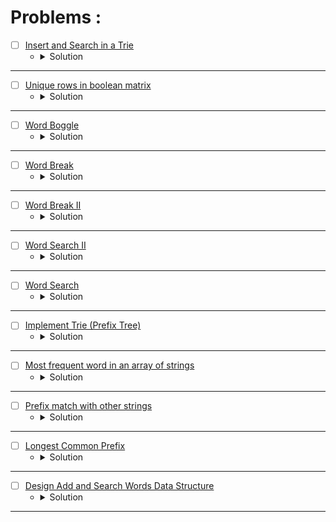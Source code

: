 # Problems :

* [ ] [Insert and Search in a Trie](https://www.geeksforgeeks.org/problems/trie-insert-and-search0651/1?page=1&category=Trie&sortBy=submissions) 
    * <details>
        <summary> Solution </summary>

        ```c++
            //{ Driver Code Starts
            // Initial function template for C++

            #include <bits/stdc++.h>

            using namespace std;

            // Alphabet size (# of symbols)
            #define ALPHABET_SIZE (26)

            // Converts key current character into index
            // use only 'a' through 'z' and lower case
            #define CHAR_TO_INDEX(c) ((int)c - (int)'a')

            // trie node
            struct TrieNode {
                struct TrieNode *children[ALPHABET_SIZE];

                // isLeaf is true if the node represents
                // end of a word
                bool isLeaf;
            };

            // Returns new trie node (initialized to NULLs)
            struct TrieNode *getNode(void) {
                struct TrieNode *pNode = NULL;

                pNode = (struct TrieNode *) malloc(sizeof(struct TrieNode));

                if (pNode) {
                    int i;

                    pNode->isLeaf = false;

                    for (i = 0; i < ALPHABET_SIZE; i++) pNode->children[i] = NULL;
                }

                return pNode;
            }


            // } Driver Code Ends
            // User function template for C++

            // trie node
            /*
            struct TrieNode {
                struct TrieNode *children[ALPHABET_SIZE];

                // isLeaf is true if the node represents
                // end of a word
                bool isLeaf;
            };
            */
            class Solution
            {
                public:
                    //Function to insert string into TRIE.
                    void insert(struct TrieNode *root, string key)
                    {
                        // code here
                        TrieNode* currentNode = root;
                        for(auto &ch: key){
                            if(currentNode->children[ch - 'a'] == nullptr){
                                currentNode->children[ch - 'a'] = getNode();
                            }
                            currentNode = currentNode->children[ch - 'a'];
                        }
                        currentNode->isLeaf = true;
                    }
                    
                    //Function to use TRIE data structure and search the given string.
                    bool search(struct TrieNode *root, string key) 
                    {
                        // code here
                        TrieNode* currentNode = root;
                        for(auto &ch: key){
                            if(currentNode->children[ch - 'a'] == nullptr)
                                return false;
                            currentNode = currentNode->children[ch - 'a'];
                        }
                        return currentNode->isLeaf;
                    }
            };

            //{ Driver Code Starts.

            // Driver
            int main() {
                // freopen("input.txt", "r", stdin);
                // freopen("output.txt", "w", stdout);
                int t;
                cin >> t;
                while (t--) {
                    // Input keys (use only 'a' through 'z' and lower case)
                    int n;
                    cin >> n;
                    string keys[n];

                    for (int i = 0; i < n; i++) {
                        cin >> keys[i];
                    }
                    
                    Solution obj;
                    struct TrieNode *root = getNode();
                    // Construct trie
                    for (int i = 0; i < n; i++) obj.insert(root, keys[i]);

                    string abc;

                    cin >> abc;
                    // Search for different keys

                    if (obj.search(root, abc))
                        cout << "1\n";
                    else
                        cout << "0\n";
                    // char ex;
                    // cin >> ex;
                    // cout << ex << "\n";
                }
                return 0;
            }
            // } Driver Code Ends
        
    </details>

---


* [ ] [Unique rows in boolean matrix](https://www.geeksforgeeks.org/problems/unique-rows-in-boolean-matrix/1?page=1&category=Trie&sortBy=submissions) 
    * <details>
        <summary> Solution </summary>

        ```c++
            //{ Driver Code Starts
            #include<bits/stdc++.h>
            using namespace std;
            #define MAX 1000

            vector<vector<int>> uniqueRow(int M[MAX][MAX],int row,int col);


            // } Driver Code Ends

            struct TrieNode {
                TrieNode* children[2];
                bool isVisited;
                TrieNode() {
                    isVisited = false;
                    children[0] = nullptr;
                    children[1] = nullptr;
                }
            };

            class Solution
            {
                public:
                // #define MAX 1000
                vector<vector<int>> uniqueRow(int M[MAX][MAX],int row,int col)
                {
                    //Your code here
                    TrieNode* root = new TrieNode();
                    vector<vector<int>>ans;
                    for(int i = 0; i < row;i++){
                        vector<int> v;
                        for(int j = 0; j < col;j++){
                            v.push_back(M[i][j]);
                        }
                        insert(root, v, col);
                    }
                    for(int i = 0; i < row;i++){
                        vector<int> v;
                        for(int j = 0; j < col;j++){
                            v.push_back(M[i][j]);
                        }
                        if(search(root, v, col)) ans.push_back(v);
                    }
                    return ans;
                }
                
                void insert(TrieNode* root, vector<int>& v, int& n){
                    TrieNode* currentNode = root;
                    for(int i = 0; i < n;i++){
                        if(currentNode->children[v[i]] == nullptr){
                            currentNode->children[v[i]] = new TrieNode();
                        }
                        currentNode = currentNode->children[v[i]];
                    }
                }
                
                bool search(TrieNode* root, vector<int>& v, int& n){
                    TrieNode* currentNode = root;
                    for(int i = 0; i < n;i++){
                        currentNode = currentNode->children[v[i]];
                    }
                    bool Visited = !currentNode->isVisited;
                    currentNode->isVisited = true;
                    return Visited;
                }
            };

            //{ Driver Code Starts.

            int main()
            {
                int T;
                cin>>T;
                while(T--)
                {
                    int n,m;
                    cin>>n>>m;
                    int a[MAX][MAX];
                    for(int i=0;i<n;i++)
                    for(int j=0;j<m;j++)
                    cin>>a[i][j];
                    Solution ob;
                    vector<vector<int>> vec = ob.uniqueRow(a,n,m);
                    for(int i = 0;i<vec.size();i++){
                        for(int x : vec[i]){
                            cout<<x<<" ";
                        }
                        cout<<"$";
                    }
                    cout<<endl;
                }
            }

            // } Driver Code Ends
        
    </details>

---



* [ ] [Word Boggle](https://www.geeksforgeeks.org/problems/word-boggle4143/1?page=1&category=Trie&sortBy=submissions) 
    * <details>
        <summary> Solution </summary>

        ```c++
            //{ Driver Code Starts
            // Initial template for C++

            #include <bits/stdc++.h>
            using namespace std;

            // } Driver Code Ends

            struct TrieNode {
                TrieNode* children[60];
                string Word;
                bool End;
                TrieNode() {
                    Word = "";
                    End = false;
                    for(int i = 0; i < 60;i++){
                        children[i] = nullptr;
                    }
                }
            };

            class Solution {
                
                int dx[8] = {1, -1, 0, 0, -1, -1, 1, 1};
                int dy[8] = {0, 0, 1, -1, -1, 1, -1, 1};
                
                void insert(TrieNode* root, string& key){
                    TrieNode* currentNode = root;
                    for(auto &ch: key){
                        if(currentNode->children[ch - 'A'] == nullptr){
                            currentNode->children[ch - 'A'] = new TrieNode();   
                        }
                        currentNode = currentNode->children[ch - 'A'];
                    }
                    currentNode->End = true;
                    currentNode->Word = key;
                }
                
                bool search(TrieNode* root, string& key){
                    TrieNode* currentNode = root;
                    for(auto &ch: key){
                        if(currentNode->children[ch - 'A'] == nullptr){
                            return false;
                        }
                        currentNode = currentNode->children[ch - 'A'];
                    }
                    return currentNode != nullptr && currentNode->End > 0;
                }
                
                bool deleteKey(TrieNode* root, string& key){
                    TrieNode* currentNode = root;
                    for(auto &ch: key){
                        if(currentNode->children[ch - 'A'] == nullptr){
                            return false;
                        }
                        currentNode = currentNode->children[ch - 'A'];
                    }
                    if(currentNode != nullptr && currentNode->End > 0){
                        currentNode->End = false;
                        return true;
                    }
                    return false;
                }
                
                bool isValid(int x, int y, int n, int m){
                    return (x >= 0 && x < n && y >= 0 && y < m);
                }
                
                void dfs(int x, int y, int& n, int& m, TrieNode* root, vector<vector<char>>& board, vector<string>& ans){
                    if(!isValid(x, y, n, m) || board[x][y] == '#' || root->children[board[x][y] - 'A'] == nullptr)
                        return;
                    if(root->children[board[x][y] - 'A']->End){
                        ans.push_back(root->children[board[x][y] - 'A']->Word);
                        root->children[board[x][y] - 'A']->End = false;
                    }
                    char ch = board[x][y];
                    board[x][y] = '#';
                    for(int i = 0; i < 8;i++){
                        int newX = x + dx[i];
                        int newY = y + dy[i];
                        dfs(newX, newY, n, m, root->children[ch - 'A'], board, ans);
                    }
                    board[x][y] = ch;
                }
            public:
                vector<string> wordBoggle(vector<vector<char> >& board, vector<string>& dictionary) {
                    // Code here
                    int n = board.size();
                    int m = board[0].size();
                    vector<string> ans;
                    TrieNode* root = new TrieNode();
                    for(auto &str: dictionary){
                        insert(root, str);
                    }
                    for(int i = 0; i < n;i++){
                        for(int j = 0; j < m;j++){
                            dfs(i, j, n, m, root, board, ans);
                        }
                    }
                    return ans;
                }
            };

            //{ Driver Code Starts.

            int main() {
                int t;
                cin >> t;
                while (t--) {
                    int N;
                    cin >> N;
                    vector<string> dictionary;
                    for (int i = 0; i < N; ++i) {
                        string s;
                        cin >> s;
                        dictionary.push_back(s);
                    }
                    
                    int R, C;
                    cin >> R >> C;
                    vector<vector<char> > board(R);
                    for (int i = 0; i < R; i++) {
                        board[i].resize(C);
                        for (int j = 0; j < C; j++) cin >> board[i][j];
                    }
                    Solution obj;
                    vector<string> output = obj.wordBoggle(board, dictionary);
                    if (output.size() == 0)
                        cout << "-1";
                    else {
                        sort(output.begin(), output.end());
                        for (int i = 0; i < output.size(); i++) cout << output[i] << " ";
                    }
                    cout << endl;
                }
            }

            // } Driver Code Ends
        
    </details>

---


* [ ] [Word Break](https://leetcode.com/problems/word-break/description/) 
    * <details>
        <summary> Solution </summary>

        ```c++
            struct TrieNode {
                bool isWord;
                unordered_map<char, TrieNode*> children;
                TrieNode() : isWord(false), children(unordered_map<char, TrieNode*>()) {}
            };

            class Solution {
                void insert(TrieNode* root, string& key){
                    for(auto &ch: key){
                        if(root->children.find(ch) == root->children.end()){
                            root->children[ch] = new TrieNode();
                        }
                        root = root->children[ch];
                    }
                    root->isWord = true;
                }

                // it's a valid function but take exponential time (time limit).
                bool isExist(int idx, int& n, string& str, TrieNode* root, TrieNode* cur){
                    if(idx == n){
                        return root == cur;
                    }
                    bool flag = false;
                    if(cur->children.find(str[idx]) != cur->children.end()){
                        flag |= isExist(idx + 1, n, str, root, cur->children[str[idx]]);
                        if(cur->children[str[idx]]->isWord) flag |= isExist(idx + 1, n, str, root, root);
                    }
                    return flag;
                }
            public:
                bool wordBreak(string& s, vector<string>& wordDict) {
                    int n = s.size();
                    TrieNode* root = new TrieNode();
                    for(auto &str: wordDict){
                        insert(root, str);
                    }
                    vector<bool> dp(n);
                    for(int i = 0; i < n;i++){
                        if(!i || dp[i - 1]){
                            TrieNode* currentNode = root;
                            for(int j = i; j < n;j++){
                                if(currentNode->children.find(s[j]) == currentNode->children.end()){
                                    break;
                                }
                                if(currentNode->children[s[j]]->isWord) dp[j] = true;
                                currentNode = currentNode->children[s[j]];
                            }
                        }
                    }
                    return dp[n - 1];
                }
            };
        
    </details>

---


* [ ] [Word Break II](https://leetcode.com/problems/word-break-ii/description/) 
    * <details>
        <summary> Solution </summary>

        ```c++
            struct TrieNode {
                bool isWord;
                string Word;
                unordered_map<char, TrieNode*> children;
                TrieNode() : isWord(false), Word(""), children(unordered_map<char, TrieNode*>()) {}
            };

            class Solution {
                void insert(TrieNode* root, string& key){
                    for(auto &ch: key){
                        if(root->children.find(ch) == root->children.end()){
                            root->children[ch] = new TrieNode();
                        }
                        root = root->children[ch];
                    }
                    root->isWord = true;
                    root->Word = key;
                }

                void isExist(int idx, int& n, string& str,string word, vector<string>& ans, TrieNode* root, TrieNode* cur){
                    if(idx == n){
                        if(root == cur && word.size()){
                            word.pop_back();
                            ans.push_back(word);
                        }
                        return;
                    }
                    if(cur->children.find(str[idx]) != cur->children.end()){
                        isExist(idx + 1, n, str, word, ans, root, cur->children[str[idx]]);
                        if(cur->children[str[idx]]->isWord) {
                            word += cur->children[str[idx]]->Word + ' ';
                            isExist(idx + 1, n, str, word, ans, root, root);
                        }
                    }
                }
            public:
                    vector<string> wordBreak(string s, vector<string>& wordDict) {
                        int n = s.size();
                        TrieNode* root = new TrieNode();
                        for(auto &str: wordDict){
                            insert(root, str);
                        }
                        vector<string> ans;
                        isExist(0, n, s, "", ans, root, root);
                        return ans;
                    }
            };
        
    </details>

---


* [ ] [Word Search II](https://leetcode.com/problems/word-search-ii/description/) 
    * <details>
        <summary> Solution </summary>

        ```c++
            struct TrieNode {
                TrieNode* children[26];
                bool isWord;
                string Word;
                TrieNode() {
                    isWord = false;
                    Word = "";
                    for(int i = 0; i < 26;i++){
                        children[i] = nullptr;
                    }
                }
            };

            class Solution {
                int dx[4] = {1, -1, 0, 0};
                int dy[4] = {0, 0, 1, -1};
                void insert(TrieNode* root, string& key){
                    TrieNode* current = root;
                    for(auto &ch: key){
                        if(current->children[ch - 'a'] == nullptr){
                            current->children[ch - 'a'] = new TrieNode();
                        }
                        current = current->children[ch - 'a'];
                    }
                    current->isWord = true;
                    current->Word = key;
                }
                bool isValid(int x, int y, int n, int m){
                    return (x >= 0 && x < n && y >= 0 && y < m);
                }
                void dfs(int x, int y, int n, int m, TrieNode* root, vector<vector<char>>& board, vector<string>& res){
                    if(!isValid(x, y, n, m) || board[x][y] == '#' || root->children[board[x][y] - 'a'] == nullptr) return;
                    char ch = board[x][y];
                    if(root->children[ch - 'a']->isWord){
                        root->children[ch - 'a']->isWord = false;
                        res.push_back(root->children[ch - 'a']->Word);
                    }
                    board[x][y] = '#';
                    for(int i = 0; i < 4;i++){
                        int newX = x + dx[i];
                        int newY = y + dy[i];
                        dfs(newX, newY, n, m, root->children[ch - 'a'], board, res);
                    }
                    board[x][y] = ch;
                }
            public:
                vector<string> findWords(vector<vector<char>>& board, vector<string>& words) {
                    int n = board.size();
                    int m = board[0].size();
                    vector<string> res;
                    TrieNode* root = new TrieNode();
                    for(auto &str: words){
                        insert(root, str);
                    }
                    for(int i = 0; i < n;i++){
                        for(int j = 0; j < m;j++){
                            dfs(i, j, n, m, root, board, res);
                        }
                    }
                    return res;
                }
            };
        
    </details>

---



* [ ] [Word Search](https://leetcode.com/problems/word-search/description/) 
    * <details>
        <summary> Solution </summary>

        ```c++
            struct TrieNode {
                TrieNode* children[60];
                bool isEnd;
                TrieNode() {
                    isEnd = false;
                    for(int i = 0; i < 60;i++){
                        children[i] = nullptr;
                    }
                }
            };

            class Solution {
                int dx[4] = {1, -1, 0, 0};
                int dy[4] = {0, 0, 1, -1};
                void insert(TrieNode* root, string& key){
                    TrieNode* current = root;
                    for(auto &ch: key){
                        if(current->children[ch - 'A'] == nullptr){
                            current->children[ch - 'A'] = new TrieNode();
                        }
                        current = current->children[ch - 'A'];
                    }
                    current->isEnd = true;
                }
                bool isValid(int x, int y, int n, int m){
                    return (x >= 0 && x < n && y >= 0 && y < m);
                }
                bool dfs(int x, int y, int n, int m, TrieNode* root, vector<vector<char>>&board) {
                    if(!isValid(x, y, n, m) || board[x][y] == '#' || root->children[board[x][y] - 'A'] == nullptr) 
                        return false;
                    char ch = board[x][y];
                    board[x][y] = '#';
                    if(root->children[ch - 'A']->isEnd) return true;
                    bool flag = false;
                    for(int i = 0; i < 4;i++){
                        int newX = x + dx[i];
                        int newY = y + dy[i];
                        flag |= dfs(newX, newY, n, m, root->children[ch - 'A'], board);
                    }
                    board[x][y] = ch;
                    return flag;
                }
            public:
                bool exist(vector<vector<char>>& board, string word) {
                    int n = board.size();
                    int m = board[0].size();
                    TrieNode* root = new TrieNode();
                    insert(root, word);
                    for(int i = 0; i < n;i++){
                        for(int j = 0; j < m;j++){
                            if(dfs(i, j, n, m, root, board)) return true;
                        }
                    }
                    return false;
                }
            };
        
    </details>

---



* [ ] [Implement Trie (Prefix Tree)](https://leetcode.com/problems/implement-trie-prefix-tree/description/) 
    * <details>
        <summary> Solution </summary>

        ```c++
            struct TrieNode {
                TrieNode* children[26];
                bool isEnd;
                TrieNode() {
                    isEnd = false;
                    for(int i = 0; i < 26;i++){
                        children[i] = nullptr;
                    }
                }
            };
            class Trie {
                TrieNode* root;
            public:
                Trie() {
                    root = new TrieNode();
                }
                
                void insert(string word) {
                    TrieNode* currentNode = root;
                    for(auto &ch: word){
                        if(currentNode->children[ch - 'a'] == nullptr){
                            currentNode->children[ch - 'a'] = new TrieNode();
                        }
                        currentNode = currentNode->children[ch - 'a'];
                    }
                    currentNode->isEnd = true;
                }
                
                bool search(string word) {
                    TrieNode* currentNode = root;
                    for(auto &ch: word){
                        if(currentNode->children[ch - 'a'] == nullptr)
                            return false;
                        currentNode = currentNode->children[ch - 'a'];
                    }
                    return currentNode->isEnd;
                }
                
                bool startsWith(string prefix) {
                    TrieNode* currentNode = root;
                    for(auto &ch: prefix){
                        if(currentNode->children[ch - 'a'] == nullptr)
                            return false;
                        currentNode = currentNode->children[ch - 'a'];
                    }
                    return true;
                }
            };

            /**
            * Your Trie object will be instantiated and called as such:
            * Trie* obj = new Trie();
            * obj->insert(word);
            * bool param_2 = obj->search(word);
            * bool param_3 = obj->startsWith(prefix);
            */
        
    </details>

---



* [ ] [Most frequent word in an array of strings](https://www.geeksforgeeks.org/problems/most-frequent-word-in-an-array-of-strings3528/1?page=1&category=Trie&sortBy=submissions) 
    * <details>
        <summary> Solution </summary>

        ```c++
            //{ Driver Code Starts
            // Initial template for C++

            #include <bits/stdc++.h>
            using namespace std;

            // } Driver Code Ends
            // User function template for C++
            struct TrieNode {
                TrieNode* children[26];
                int End;
                TrieNode() {
                    End = 0;
                    for(int i = 0; i < 26;i++){
                        children[i] = nullptr;
                    }
                }
            };
            class Solution
            {
                void insert(TrieNode* root, string& key, int& mx){
                    TrieNode* current = root;
                    for(auto &ch: key){
                        if(current->children[ch - 'a'] == nullptr){
                            current->children[ch - 'a'] = new TrieNode();   
                        }
                        current = current->children[ch - 'a'];
                    }
                    current->End++;
                    mx = max(mx, current->End);
                }
                void search(TrieNode* root, string& key, int& mx, string& ans){
                    TrieNode* current = root;
                    for(auto &ch: key){
                        current = current->children[ch - 'a'];
                    }
                    if(current->End == mx){
                        ans = key;
                    }
                }
                public:
                //Function to find most frequent word in an array of strings.
                string mostFrequentWord(string arr[], int n) 
                {
                    // code here
                    TrieNode* root = new TrieNode();
                    int mx = 0;
                    string ans = "";
                    unordered_map<string, bool> vis;
                    for(int i = 0; i < n;i++){
                        insert(root, arr[i], mx);
                    }
                    for(int i = 0; i < n;i++){
                        if(!vis[arr[i]]) search(root, arr[i], mx, ans);
                        vis[arr[i]] = 1;
                    }
                    return ans;
                }
            };

            //{ Driver Code Starts.
            int main() {
                int t;
                cin >> t;
                while (t--) {
                    int n;
                    cin >> n;

                    string arr[n];
                    for (int i = 0; i < n; i++) cin >> arr[i];
                    Solution obj;
                    cout << obj.mostFrequentWord(arr, n) << endl;
                }
                return 0;
            }

            // } Driver Code Ends
        
    </details>

---



* [ ] [Prefix match with other strings](https://www.geeksforgeeks.org/problems/prefix-match-with-other-strings/1?page=1&category=Trie&sortBy=submissions) 
    * <details>
        <summary> Solution </summary>

        ```c++
            //{ Driver Code Starts
            //Initial template for C++

            #include<bits/stdc++.h> 
            using namespace std; 

            // } Driver Code Ends
            //User function Template for C++
            struct TrieNode {
                TrieNode* children[26];
                int prefix;
                TrieNode() {
                    for(int i = 0; i < 26;i++){
                        children[i] = nullptr;
                    }
                    prefix = 0;
                }
            };
            class Solution{
                void insert(TrieNode* root, string& key){
                    TrieNode* current = root;
                    for(auto &ch: key){
                        if(current->children[ch - 'a'] == nullptr){
                            current->children[ch - 'a'] = new TrieNode();   
                        }
                        current->children[ch - 'a']->prefix++;
                        current = current->children[ch - 'a'];
                    }
                }
                int search(TrieNode* root, string& key, int k){
                    if(k > key.size()) return 0;
                    TrieNode* current = root;
                    for(int i = 0; i < k;i++){
                        if(current->children[key[i] - 'a'] == nullptr) {
                            return 0;
                        }   
                        current = current->children[key[i] - 'a'];
                    }
                    return current->prefix;
                }
            public:
                int klengthpref(string arr[], int n, int k, string str){    
                    TrieNode* root = new TrieNode();
                    for(int i = 0; i < n;i++){
                        insert(root, arr[i]);
                    }
                    return search(root, str, k);
                }
            };

            //{ Driver Code Starts.
            int main() 
            { 
                int t;
                cin>>t;
                while(t--)
                {
                    int n;
                    cin>>n;
                    string arr[n];
                    for(int i=0;i<n;i++)
                    {
                        string s;
                        cin>>arr[i];
                        
                    }
                    int k;
                    cin>>k;
                    string str;
                    cin>>str;
                    
                    Solution ob;
                    cout << ob.klengthpref(arr, n, k, str) << endl;
                }
                return 0; 
            } 

            // } Driver Code Ends
        
    </details>

---



* [ ] [Longest Common Prefix](https://leetcode.com/problems/longest-common-prefix/description/)
    * <details>
        <summary> Solution </summary>

        ```c++
            struct Trie {
                Trie* children[26];
                int prefix;
                Trie() {
                    for(int i = 0; i < 26;i++) {
                        children[i] = nullptr;
                    }
                    prefix = 0;
                }
            };
            class Solution {
                void insert(Trie* root, string& key) {
                    Trie* current = root;
                    for(auto &ch: key) {
                        if(current->children[ch - 'a'] == nullptr) {
                            current->children[ch - 'a'] = new Trie();
                        }
                        current->children[ch - 'a']->prefix++;
                        current = current->children[ch - 'a'];
                    }
                }
                void getLongestPrefix(Trie* root, int& mx, string& res) {
                    for(int i = 0; i < 26; i++){
                        if(root->children[i] != nullptr && root->children[i]->prefix == mx) {
                            res += char(i + 'a');
                            return getLongestPrefix(root->children[i], mx, res);
                        }
                    }
                }
            public:
                string longestCommonPrefix(vector<string>& strs) {
                    Trie* root = new Trie();
                    int mx = strs.size();
                    string res = "";
                    for(auto &str: strs) {
                        insert(root, str);
                    }
                    getLongestPrefix(root, mx, res);
                    return res;
                }
            };
        
    </details>

---



* [ ] [Design Add and Search Words Data Structure](https://leetcode.com/problems/design-add-and-search-words-data-structure/description/)
    * <details>
        <summary> Solution </summary>

        ```c++
            struct Trie {
                Trie* children[26];
                bool isLeaf;
                Trie() {
                    isLeaf = false;
                    memset(children, 0, sizeof(children));
                }
            };

            class WordDictionary {
                Trie* root;
                void insert(Trie* root, string& key) {
                    Trie* cur = root;
                    for(auto &ch: key) {
                        if(cur->children[ch - 'a'] == nullptr) {
                            cur->children[ch - 'a'] = new Trie();
                        }
                        cur = cur->children[ch - 'a'];
                    }
                    cur->isLeaf = true;
                }

                bool search(int idx, int n, Trie* root, string& key) {
                    if(idx == n) return root->isLeaf;
                    bool flag = false;
                    if(key[idx] == '.') {
                        for(int i = 0; i < 26;i++) {
                            if(root->children[i] != nullptr) {
                                flag |= search(idx + 1, n, root->children[i], key);
                            }
                        }
                    }
                    else {
                        if(root->children[key[idx] - 'a'] != nullptr) flag |= search(idx + 1, n, root->children[key[idx] - 'a'], key);
                    }
                    return flag;
                }
            public:
                WordDictionary() {
                    root = new Trie();
                }
                
                void addWord(string word) {
                    insert(root, word);
                }
                
                bool search(string word) {
                    return search(0, word.size(), root, word);
                }
            };

            /**
            * Your WordDictionary object will be instantiated and called as such:
            * WordDictionary* obj = new WordDictionary();
            * obj->addWord(word);
            * bool param_2 = obj->search(word);
            */
        
    </details>

---
